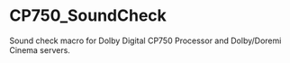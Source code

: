 # CP750_SoundCheck
Sound check macro for Dolby Digital CP750 Processor and Dolby/Doremi Cinema servers.
